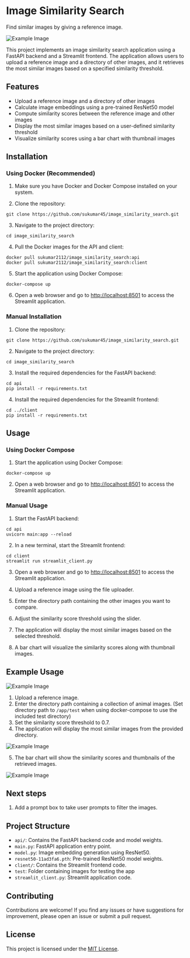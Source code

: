 # Image Similarity Search

Find similar images by giving a reference image.

![Example Image](App_image1.png)

This project implements an image similarity search application using a FastAPI backend and a Streamlit frontend. The application allows users to upload a reference image and a directory of other images, and it retrieves the most similar images based on a specified similarity threshold.

## Features

- Upload a reference image and a directory of other images
- Calculate image embeddings using a pre-trained ResNet50 model
- Compute similarity scores between the reference image and other images
- Display the most similar images based on a user-defined similarity threshold
- Visualize similarity scores using a bar chart with thumbnail images

## Installation

### Using Docker (Recommended)

1. Make sure you have Docker and Docker Compose installed on your system.

2. Clone the repository:
```
git clone https://github.com/sukumar45/image_similarity_search.git
```
3. Navigate to the project directory:
```
cd image_similarity_search
```
4. Pull the Docker images for the API and client:
```
docker pull sukumar2112/image_similarity_search:api
docker pull sukumar2112/image_similarity_search:client
```
5. Start the application using Docker Compose:
```
docker-compose up
```
6. Open a web browser and go to [http://localhost:8501](http://127.0.0.1:8501) to access the Streamlit application.

### Manual Installation

1. Clone the repository:
```
git clone https://github.com/sukumar45/image_similarity_search.git
```
2. Navigate to the project directory:
```
cd image_similarity_search
```
3. Install the required dependencies for the FastAPI backend:
```
cd api
pip install -r requirements.txt
```
4. Install the required dependencies for the Streamlit frontend:
```
cd ../client
pip install -r requirements.txt
```

## Usage

### Using Docker Compose

1. Start the application using Docker Compose:
```
docker-compose up
```
2. Open a web browser and go to [http://localhost:8501](http://127.0.0.1:8501)  to access the Streamlit application.

### Manual Usage

1. Start the FastAPI backend:
```
cd api
uvicorn main:app --reload
```

2. In a new terminal, start the Streamlit frontend:
```
cd client
streamlit run streamlit_client.py
```
3. Open a web browser and go to [http://localhost:8501](http://127.0.0.1:8501) to access the Streamlit application.

4. Upload a reference image using the file uploader.
5. Enter the directory path containing the other images you want to compare.
6. Adjust the similarity score threshold using the slider.
7. The application will display the most similar images based on the selected threshold.
8. A bar chart will visualize the similarity scores along with thumbnail images.

## Example Usage

![Example Image](App_image2.png)

1. Upload a reference image.
2. Enter the directory path containing a collection of animal images. (Set directory path to `/app/test` when using docker-compose to use the included test directory)
3. Set the similarity score threshold to 0.7.
4. The application will display the most similar images from the provided directory.

![Example Image](App_image3.png)

5. The bar chart will show the similarity scores and thumbnails of the retrieved images.

![Example Image](App_image4.png)

## Next steps

1. Add a prompt box to take user prompts to filter the images.


## Project Structure

- `api/`: Contains the FastAPI backend code and model weights.
-    `main.py`: FastAPI application entry point.
-    `model.py`: Image embedding generation using ResNet50.
-    `resnet50-11ad3fa6.pth`: Pre-trained ResNet50 model weights.
- `client/`: Contains the Streamlit frontend code.
-    `test`: Folder containing images for testing the app
-    `streamlit_client.py`: Streamlit application code.

## Contributing

Contributions are welcome! If you find any issues or have suggestions for improvement, please open an issue or submit a pull request.

## License

This project is licensed under the [MIT License](LICENSE).

















